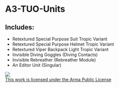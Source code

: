 # A3-TUO-Units
## Includes:
- Retextured Special Purpose Suit Tropic Variant
- Retextured Special Purpose Helmet Tropic Variant
- Retextured Viper Backpack Light Tropic Variant
- Invisible Diving Goggles (Diving Contacts)
- Invisible Rebreather (Rebreather Module)
- An Editor Unit (Singular)

<a rel="license" href="https://www.bohemia.net/community/licenses/arma-public-license" target="_blank" ><img src="https://data.bistudio.com/images/license/APL.png"><br>This work is licensed under the Arma Public License</a>
